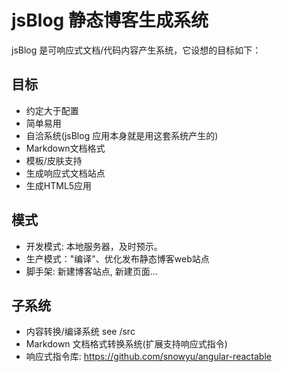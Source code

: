 jsBlog 静态博客生成系统
=======================

jsBlog 是可响应式文档/代码内容产生系统，它设想的目标如下：

目标
----

* 约定大于配置
* 简单易用
* 自洽系统(jsBlog 应用本身就是用这套系统产生的)
* Markdown文档格式
* 模板/皮肤支持
* 生成响应式文档站点
* 生成HTML5应用

模式
----

* 开发模式: 本地服务器，及时预示。
* 生产模式："编译"、优化发布静态博客web站点
* 脚手架: 新建博客站点, 新建页面...

子系统
------

* 内容转换/编译系统 see /src
* Markdown 文档格式转换系统(扩展支持响应式指令)
* 响应式指令库: https://github.com/snowyu/angular-reactable


